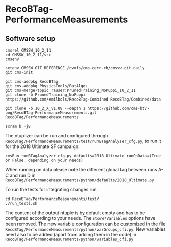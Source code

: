 # RecoBTag-PerformanceMeasurements

## Software setup

```
cmsrel CMSSW_10_2_11
cd CMSSW_10_2_11/src
cmsenv

setenv CMSSW_GIT_REFERENCE /cvmfs/cms.cern.ch/cmssw.git.daily
git cms-init

git cms-addpkg RecoBTag
git cms-addpkg PhysicsTools/PatAlgos
git cms-merge-topic rauser:PrunedTraining_NoPuppi_10_2_11
git clone -b PrunedTraining_NoPuppi https://github.com/emilbols/RecoBTag-Combined RecoBTag/Combined/data

git clone -b 10_2_X_v1.08 --depth 1 https://github.com/cms-btv-pog/RecoBTag-PerformanceMeasurements.git RecoBTag/PerformanceMeasurements

scram b -j8

```

The ntuplizer can be run and configured through ```RecoBTag/PerformanceMeasurements/test/runBTagAnalyzer_cfg.py```, to run it for the 2018 Ultimate SF campaign:

```
cmsRun runBTagAnalyzer_cfg.py defaults=2018_Ultimate runOnData=(True or False, depending on your needs)
```

When running on data please note the different global tag between runs A-C and run D in ```RecoBTag/PerformanceMeasurements/python/defaults/2018_Ultimate.py```

To run the tests for integrating changes run:

```
cd RecoBTag/PerformanceMeasurements/test/
./run_tests.sh
```
The content of the output ntuple is by default empty and has to be configured according to your needs. The ```store*Variables``` options have been removed.
The new variable configuration can be customized in the file ```RecoBTag/PerformanceMeasurements/python/varGroups_cfi.py```.
New variables need also to be added (apart from adding them in the code) in ```RecoBTag/PerformanceMeasurements/python/variables_cfi.py```
